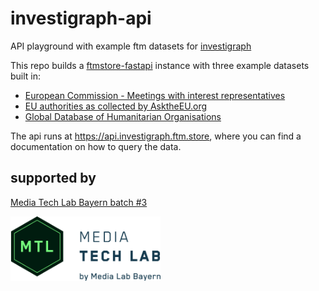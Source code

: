 # investigraph-api

API playground with example ftm datasets for [investigraph](https://github.com/investigativedata/investigraph)

This repo builds a [ftmstore-fastapi](https://github.com/investigativedata/ftmstore-fastapi/) instance with three example datasets built in:
- [European Commission - Meetings with interest representatives](https://data.europa.eu/data/datasets/european-commission-meetings-with-interest-representatives?locale=en)
- [EU authorities as collected by AsktheEU.org](https://www.asktheeu.org/en/help/api)
- [Global Database of Humanitarian Organisations](https://www.humanitarianoutcomes.org/projects/gdho)

The api runs at https://api.investigraph.ftm.store, where you can find a documentation on how to query the data.

## supported by

[Media Tech Lab Bayern batch #3](https://github.com/media-tech-lab)

<a href="https://www.media-lab.de/en/programs/media-tech-lab">
    <img src="https://raw.githubusercontent.com/media-tech-lab/.github/main/assets/mtl-powered-by.png" width="240" title="Media Tech Lab powered by logo">
</a>
